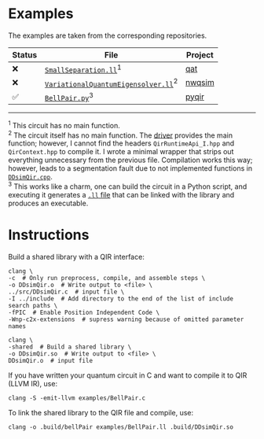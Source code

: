 # Examples

The examples are taken from the corresponding repositories.

| Status | File                                                                               | Project                                                                                                      |
| ------ | ---------------------------------------------------------------------------------- | ------------------------------------------------------------------------------------------------------------ |
| ❌     | [`SmallSeparation.ll`](SmallSeparation.ll)<sup>1</sup>                             | [qat](https://github.com/qir-alliance/qat/blob/main/qir/demos/SmallSeparation/input.ll)                      |
| ❌     | [`VariationalQuantumEigensolver.ll`](VariationalQuantumEigensolver.ll)<sup>2</sup> | [nwqsim](https://github.com/qir-alliance/nwqsim/blob/main/dmsim/qsharp/vqe/VariationalQuantumEigensolver.ll) |
| ✅     | [`BellPair.py`](BellPair.py)<sup>3</sup>                                           | [pyqir](https://github.com/qir-alliance/pyqir/blob/main/examples/bell_pair.py)                               |

---

<sup>1</sup> This circuit has no main function.<br>
<sup>2</sup> The circuit itself has no main function. The [driver](VariationalQuantumEigensolver_driver.cc) provides the main function; however, I cannot find the headers `QirRuntimeApi_I.hpp` and `QirContext.hpp` to compile it. I wrote a minimal wrapper that strips out everything unnecessary from the previous file. Compilation works this way; however, leads to a segmentation fault due to not implemented functions in [`DDsimQir.cpp`](../../../src/qir/DDsimQir.cpp).<br>
<sup>3</sup> This works like a charm, one can build the circuit in a Python script, and executing it generates a [`.ll` file](BellPair.ll) that can be linked with the library and produces an executable.

# Instructions

Build a shared library with a QIR interface:

    clang \
    -c  # Only run preprocess, compile, and assemble steps \
    -o DDsimQir.o  # Write output to <file> \
    ../src/DDsimQir.c  # input file \
    -I ../include  # Add directory to the end of the list of include search paths \
    -fPIC  # Enable Position Independent Code \
    -Wnp-c2x-extensions  # supress warning because of omitted parameter names

    clang \
    -shared  # Build a shared library \
    -o DDsimQir.so  # Write output to <file> \
    DDsimQir.o  # input file

If you have written your quantum circuit in C and want to compile it to QIR (LLVM IR), use:

    clang -S -emit-llvm examples/BellPair.c

To link the shared library to the QIR file and compile, use:

    clang -o .build/bellPair examples/BellPair.ll .build/DDsimQir.so
